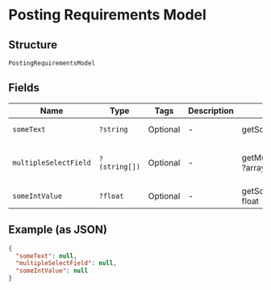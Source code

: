 
# Posting Requirements Model

## Structure

`PostingRequirementsModel`

## Fields

| Name | Type | Tags | Description | Getter | Setter |
|  --- | --- | --- | --- | --- | --- |
| `someText` | `?string` | Optional | - | getSomeText(): ?string | setSomeText(?string someText): void |
| `multipleSelectField` | `?(string[])` | Optional | - | getMultipleSelectField(): ?array | setMultipleSelectField(?array multipleSelectField): void |
| `someIntValue` | `?float` | Optional | - | getSomeIntValue(): ?float | setSomeIntValue(?float someIntValue): void |

## Example (as JSON)

```json
{
  "someText": null,
  "multipleSelectField": null,
  "someIntValue": null
}
```

